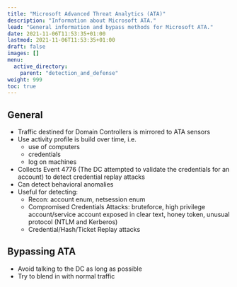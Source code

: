 ```yaml
---
title: "Microsoft Advanced Threat Analytics (ATA)"
description: "Information about Microsoft ATA."
lead: "General information and bypass methods for Microsoft ATA."
date: 2021-11-06T11:53:35+01:00
lastmod: 2021-11-06T11:53:35+01:00
draft: false
images: []
menu: 
  active_directory:
    parent: "detection_and_defense"
weight: 999
toc: true
---
```


## General

- Traffic destined for Domain Controllers is mirrored to ATA sensors
- Use activity profile is build over time, i.e.
  - use of computers
  - credentials
  - log on machines
- Collects Event 4776 (The DC attempted to validate the credentials for an account) to detect credential replay attacks
- Can detect behavioral anomalies
- Useful for detecting:
  - Recon: account enum, netsession enum
  - Compromised Credentials Attacks: bruteforce, high privilege account/service account exposed in clear text, honey token, unusual protocol (NTLM and Kerberos)
  - Credential/Hash/Ticket Replay attacks

## Bypassing ATA

- Avoid talking to the DC as long as possible
- Try to blend in with normal traffic
